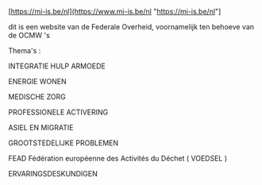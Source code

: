 \[<https://mi-is.be/nl](https://www.mi-is.be/nl> "<https://mi-is.be/nl>"\]  

dit is een website van de Federale Overheid, voornamelijk ten behoeve van de OCMW 's  

Thema's :  

INTEGRATIE HULP ARMOEDE  

ENERGIE WONEN  

MEDISCHE ZORG  

PROFESSIONELE ACTIVERING  

ASIEL EN MIGRATIE  

GROOTSTEDELIJKE PROBLEMEN  

FEAD Fédération européenne des Activités du Déchet ( VOEDSEL )  

ERVARINGSDESKUNDIGEN